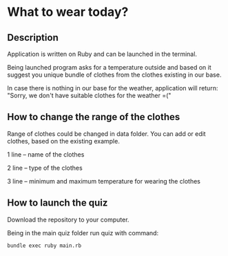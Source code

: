 # What to wear today?
## Description

Application is written on Ruby and can be launched in the terminal.

Being launched program asks for a temperature outside and based on it suggest you unique bundle of clothes from the clothes existing in our base. 

In case there is nothing in our base for the weather, application will return: "Sorry, we don't have suitable clothes for the weather =("


## How to change the range of the clothes

Range of clothes could be changed in data folder. You can add or edit clothes, based on the existing example.

1 line – name of the clothes

2 line – type of the clothes

3 line – minimum and maximum temperature for wearing the clothes


## How to launch the quiz
Download the repository to your computer.

Being in the main quiz folder run quiz with command:
```
bundle exec ruby main.rb
```